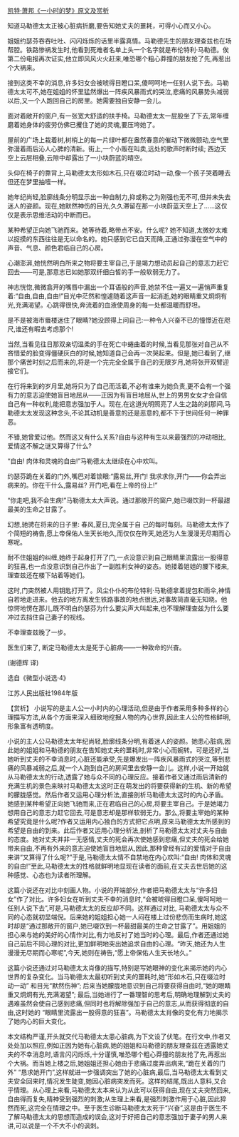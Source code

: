 [凯特·萧邦《一小时的梦》原文及赏析](https://www.vrrw.net/wx/15455.html)

知道马勒德太太正被心脏病折磨,要告知她丈夫的噩耗，可得小心而又小心。

姐姐约瑟芬吞吞吐吐、闪闪烁烁的话里半露真情。马勒德先生的朋友理查兹也在场帮腔。铁路惨祸发生时,他看到死难者名单上头一个名字就是布伦特利·马勒德。俟第二份电报再次证实,他立即风风火火赶来,唯恐哪个粗心莽撞的朋友抢了先,再惹出个大祸来。

接到这类不幸的消息,许多妇女会被唬得目瞪口呆,傻呵呵地一任别人说下去。马勒德太太可不,她在姐姐的怀里猛然爆出一阵疾风暴雨式的哭泣,悲痛的风暴势头减弱以后,又一个人跑回自己的房里。她需要独自安静一会儿。

面对着敞开的窗户,有一张宽大舒适的扶手椅。马勒德太太一屁股坐了下去,常年缠磨着她身体的疲劳仿佛已攫住了她的灵魂,要压垮她了。

屋前的广场上栽着树,树梢上的每一片绿叶都在盎然春意的催动下微微颤动,空气里弥漫着雨后沁人心脾的清新。街上,一个小贩在叫卖,远处的歌声时断时续; 西边天空上云层相叠,云隙中却露出了一小块蔚蓝的晴空。

头仰在椅子的靠背上,马勒德太太形如木石,只在啜泣时动一动,像一个孩子哭着睡去但还在梦里抽噎一样。

她年纪尚轻,脸廓线条分明显示出一种自制力,抑或称之为刚强也无不可,但并未失去迷人的姿颜。现在,她默然神伤的目光,久久滞留在那一小块蔚蓝天空上了……这仅仅是表示思维活动的中断而已。

某种希望正向她飞驰而来。她等待着,略带点不安。什么呢? 她不知道,太微妙太难以捉摸的东西往往是无以命名的。她只感到它已自天而降,正通过弥漫在空气中的声音、气息、颜色君临自己的心房。

心潮澎湃,她恍然明白所来之物将要主宰自己,于是竭力想动员起自己的意志力赶它回去——可是,那意志已如她那双纤细白皙的手一般软弱无力了。

神志恍惚,微微翕开的嘴唇中漏出一个耳语般的声音,她禁不住一遍又一遍悄声重复着:“自由,自由,自由!”目光中茫然和惶遽随着这声音一起消逝,她的眼睛重又炯炯有光,充满渴望。心跳得很快,奔流着的血液使周身的每一处都温暖而舒坦。

是不是被海市蜃楼迷住了眼睛?她没顾得上问自己:一种令人兴奋不已的憧憬近在咫尺,谁还有暇去考虑那个!

当然,当看见往日那双亲切温柔的手在死亡中蜷曲着的时候,当看见那张对自己从不吝惜爱的脸变得僵硬灰白的时候,她知道自己会再一次哭起来。但是,她已看到了,继那个痛苦时刻之后而来的,将是一个完完全全属于自己的无限岁月,她将张开双臂迎接它们。

在行将来到的岁月里,她将只为了自己而活着,不必有谁来为她负责,更不会有一个强有力的意志迫使她盲目地屈从——正因为有盲目地屈从,世上的男男女女才会自信自己有一种权利,能把意志强加于人。现在,在这道光明照亮了人生之路的刹那间,马勒德太太发现这种念头,不论其动机是善意的还是恶意的,都不下于世间任何一种罪恶。

不错,她曾爱过他。然而这又有什么关系?自由与这种有生以来最强烈的冲动相比,爱情这不解之谜又算得了什么?

“自由! 肉体和灵魂的自由!”马勒德太太继续在心中欢叫。

约瑟芬跪在关着的门外,嘴巴对着锁眼:“露易丝,开门! 我求求你,开门——你会弄出病来的。你在干什么,露易丝? 开门吧,看在上帝的份上!”

“你走吧,我不会生病!”马勒德太太大声说。通过那敞开的窗户,她已啜饮到一杯最甜最美的生命之甘露了。

幻想,驰骋在将来的日子里: 春风,夏日,完全属于自 己的每时每刻。马勒德太太作了个简短的祷告,愿上帝保佑人生天长地久,而仅仅在昨天,她还为人生漫漫无尽期而心寒呢。

耐不住姐姐的纠缠,她终于起身打开了门,一点没意识到自己眼睛里流露出一股得意的狂喜,也一点没意识到自己作出了一副胜利女神的姿态。她搂着姐姐的腰下楼来,理查兹还在楼下站着等她们。

这时,门突然被人用钥匙打开了。风尘仆仆的布伦特利·马勒德拿着提包和雨伞,神情自若地走进来。他去的地方离发生铁路事故的地点很远,对事故简直毫无知晓。他惊愕地愣在那儿,既不明白约瑟芬为什么要尖声大叫起来,也不理解理查兹为什么要冲过去挡住自己妻子的视线。

不幸理查兹晚了一步。

医生们来了, 断定马勒德太太是死于心脏病——一种致命的兴奋。

(谢德辉 译)

选自《微型小说选·4》

江苏人民出版社1984年版



【赏析】 小说写的是主人公一小时内的心理活动,但是由于作者采用多种多样的心理描写方法,从各个方面来深入细致地挖掘人物的内心世界,因此主人公的性格鲜明,形象富有透明度。

小说的主人公马勒德太太年纪尚轻,脸廓线条分明,有着迷人的姿颜。她患心脏病,因此她的姐姐和马勒德的朋友在告知她丈夫的噩耗时,非常小心而婉转。可是还好,当她听到丈夫的不幸消息时,心脏还能承受,先是爆发出一阵疾风暴雨式的哭泣,等到悲痛的风暴减弱之后,就一个人跑到自己的房间里去安静一会儿。这样,小说一开始就从马勒德太太的行动,透露了她与众不同的心理反应。接着作者又通过雨后清新的充满生机的景色来映衬马勒德太太这时正在萌发出的将要获得新的生机、新的希望的朦胧感觉。然后作者又运用心理分析法,直接剖析马勒德太太这时的内心矛盾。她感到某种希望正向她飞驰而来,正在君临自己的心房,将要主宰自己。于是她竭力想用自己的意志力赶它回去,可是意志却是那样软弱无力。那么,将要主宰她的某种希望究竟是什么呢?作者又运用内心独白的方式把它点明,原来马勒德太太所感到的希望是自由的到来。此后作者又运用心理分析法,剖析了马勒德太太对丈夫与自由的态度。她对丈夫并非一无感情,丈夫的死会再次使她感到悲痛,但丈夫的死会给她带来自由,不再有外来的意志迫使她盲目地屈从,因此,那种曾经有过的爱情对于自由来讲“又算得了什么呢?”于是,马勒德太太情不自禁地在内心欢叫:“自由! 肉体和灵魂的自由!”至此,马勒德太太的性格就鲜明地显现在读者的面前,在丈夫去世后她的这种感觉、心态也为读者所理解。

这篇小说还在对比中刻画人物。小说的开端部分,作者把马勒德太太与“许多妇女”作了对比。许多妇女在听到丈夫不幸的消息时,“会被唬得目瞪口呆,傻呵呵地一任别人说下去”,可是,马勒德太太的反应却不同。这样通过对比, 马勒德太太与众不同的心态就初显端倪。后来她的姐姐担心她一人闷在楼上过份悲伤而生病时,她这时却是“通过那敞开的窗户,她已啜饮到一杯最甜最美的生命之甘露了”。用姐姐的担心来与她的美好的心情作对比,有力地反衬了她当时的心理。最后,作者还通过她自己前后不同心理的对比,更加鲜明地突出她追求自由的心理。“昨天,她还为人生漫漫无尽期而心寒呢”,今天,她则在祷告,“愿上帝保佑人生天长地久。”

这篇小说还通过对马勒德太太肖像的描写,特别是写她眼神的变化来揭示她的内心世界的复杂变化。当马勒德太太最初听到丈夫的噩耗时,她“形如木石,只在啜泣时动一动” 和目光“默然伤神”; 后来当她朦胧地意识到自己将要获得自由时,“她的眼睛重又炯炯有光,充满渴望”; 最后,当她进行了一番理智的思考后,明确地理解到丈夫的遇难虽然会使自己感到悲痛,但同时也将解除强加于自己的意志,从而获得彻底的自由,这时她的 “眼睛里流露出一股得意的狂喜”。马勒德太太肖像的变化有力地揭示了她内心的巨大变化。

本文结构严谨,开头就交代马勒德太太患心脏病,为下文设了伏笔。在行文中,作者又处处加以照应,例如正因为她有心脏病,她的姐姐和马勒德的朋友理查兹在透露她丈夫的不幸消息时,语言闪闪烁烁,十分谨慎,唯恐哪个粗心莽撞的朋友抢了先,再惹出个大祸。而当她上楼之后,她姐姐还担心她由于悲痛过度弄出病来,“跪在关着的门外” “恳求她开门”,这样就进一步强调突出了她的心脏病,最后,当马勒德太太看到丈夫安全回来时,情况发生陡变,她因心脏病突发而死。这样的结尾,既出人意料,又合乎情理。从心理上来看,马勒德太太本来认为从此可以获得自由,现在丈夫突然回来,自由得而复失,精神受到强烈的刺激;从生理上来看,是强烈刺激作用于心脏,因此猝然而死,这完全在情理之中。至于医生诊断马勒德太太死于“兴奋”,这是由于医生不了解马勒德太太的思想而造成的误会,这对于好把自己的意志强加于妻子的男人来讲,可以说是一个不大不小的讽刺。

